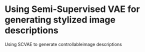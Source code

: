 # Using Semi-Supervised VAE for generating stylized image descriptions

Using SCVAE to generate controllableimage descriptions
